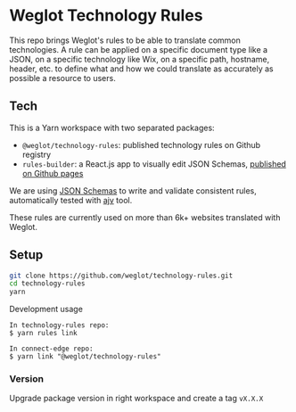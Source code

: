 # Weglot Technology Rules

This repo brings Weglot's rules to be able to translate common technologies. A
rule can be applied on a specific document type like a JSON, on a specific
technology like Wix, on a specific path, hostname, header, etc. to define what
and how we could translate as accurately as possible a resource to users.

## Tech

This is a Yarn workspace with two separated packages:

- `@weglot/technology-rules`: published technology rules on Github registry
- `rules-builder`: a React.js app to visually edit JSON Schemas,
[published on Github pages](https://weglot.github.io/technology-rules/)

We are using [JSON Schemas](https://json-schema.org/) to write and validate
consistent rules, automatically tested with [ajv](https://ajv.js.org/) tool.

These rules are currently used on more than 6k+ websites translated with Weglot.

## Setup

```sh
git clone https://github.com/weglot/technology-rules.git
cd technology-rules
yarn
```

Development usage

```
In technology-rules repo: 
$ yarn rules link

In connect-edge repo:
$ yarn link "@weglot/technology-rules"
```

### Version

Upgrade package version in right workspace and create a tag `vX.X.X`

